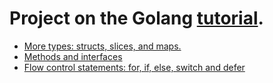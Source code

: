 Project on the Golang [tutorial](https://tour.golang.org/).
=========================================================== 

- [More types: structs, slices, and maps.](src/tutorial/moretypes)
- [Methods and interfaces](src/tutorial/methods_and_interfaces)
- [Flow control statements: for, if, else, switch and defer](src/tutorial/flowcontrol)
